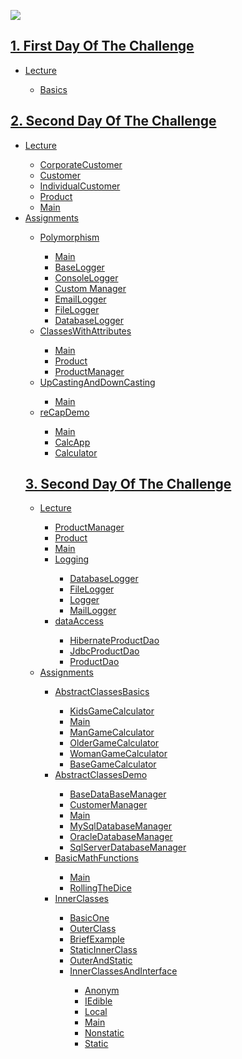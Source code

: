 <a href="https://www.linkpicture.com/view.php?img=LPic6342dfd0d841c12133990"><img src="https://www.linkpicture.com/q/Ekran-1.png" type="image"></a>

<!-- First Day Of The Challenge -->
<h2><a href="https://github.com/bedirhantong/Java_Software_Developer_Training_Camp_2022/tree/master/src/com/Bedirhan/FirstDayOfTheChallenge">1. First Day Of The Challenge </a></h2>
<ul>
    <li><a href="https://github.com/bedirhantong/Java_Software_Developer_Training_Camp_2022/tree/master/src/com/Bedirhan/FirstDayOfTheChallenge/Codes">Lecture</a></li>
        <ul>
            <li><a href="https://github.com/bedirhantong/Java_Software_Developer_Training_Camp_2022/blob/master/src/com/Bedirhan/FirstDayOfTheChallenge/Codes/Main.java">Basics</a> </li>
        </ul> 
</ul>

<!-- Second Day Of The Challenge-->
<h2><a href="https://github.com/bedirhantong/Java_Software_Developer_Training_Camp_2022/tree/master/src/com/Bedirhan/SecondDayOfTheChallenge">2. Second Day Of The Challenge</a></h2>
<ul>
<li><a href="https://github.com/bedirhantong/Java_Software_Developer_Training_Camp_2022/tree/master/src/com/Bedirhan/SecondDayOfTheChallenge/oop1">Lecture</a></li>
<ul>
<li><a href="https://github.com/bedirhantong/Java_Software_Developer_Training_Camp_2022/blob/master/src/com/Bedirhan/SecondDayOfTheChallenge/oop1/CorporateCustomer.java">CorporateCustomer</a> </li>
<li><a href="https://github.com/bedirhantong/Java_Software_Developer_Training_Camp_2022/blob/master/src/com/Bedirhan/SecondDayOfTheChallenge/oop1/Customer.java">Customer</a> </li>
<li><a href="https://github.com/bedirhantong/Java_Software_Developer_Training_Camp_2022/blob/master/src/com/Bedirhan/SecondDayOfTheChallenge/oop1/IndividualCustomer.java">IndividualCustomer</a> </li>
<li><a href="https://github.com/bedirhantong/Java_Software_Developer_Training_Camp_2022/blob/master/src/com/Bedirhan/SecondDayOfTheChallenge/oop1/Product.java">Product</a> </li>
<li><a href="https://github.com/bedirhantong/Java_Software_Developer_Training_Camp_2022/blob/master/src/com/Bedirhan/SecondDayOfTheChallenge/oop1/Main.java">Main</a></li>
</ul>
<li><a href = https://github.com/bedirhantong/Java_Software_Developer_Training_Camp_2022/tree/master/src/com/Bedirhan/SecondDayOfTheChallenge/Homework/classes> Assignments </a></li>
<ul>
<li><a href=https://github.com/bedirhantong/Java_Software_Developer_Training_Camp_2022/tree/master/src/com/Bedirhan/SecondDayOfTheChallenge/Homework/classes/Polymorphism/PolymorphismDemo>Polymorphism</a></li>
<ul>
<li><a href="https://github.com/bedirhantong/Java_Software_Developer_Training_Camp_2022/blob/master/src/com/Bedirhan/SecondDayOfTheChallenge/Homework/classes/Polymorphism/PolymorphismDemo/Main.java">Main</a> </li>
<li><a href="https://github.com/bedirhantong/Java_Software_Developer_Training_Camp_2022/blob/master/src/com/Bedirhan/SecondDayOfTheChallenge/Homework/classes/Polymorphism/PolymorphismDemo/BaseLogger.java">BaseLogger</a> </li>
<li><a href="https://github.com/bedirhantong/Java_Software_Developer_Training_Camp_2022/blob/master/src/com/Bedirhan/SecondDayOfTheChallenge/Homework/classes/Polymorphism/PolymorphismDemo/ConsoleLogger.java">ConsoleLogger</a></li>
<li><a href="https://github.com/bedirhantong/Java_Software_Developer_Training_Camp_2022/blob/master/src/com/Bedirhan/SecondDayOfTheChallenge/Homework/classes/Polymorphism/PolymorphismDemo/CustomerManager.java">Custom Manager</a> </li>
<li><a href="https://github.com/bedirhantong/Java_Software_Developer_Training_Camp_2022/blob/master/src/com/Bedirhan/SecondDayOfTheChallenge/Homework/classes/Polymorphism/PolymorphismDemo/EmailLogger.java">EmailLogger</a> </li>
<li><a href="https://github.com/bedirhantong/Java_Software_Developer_Training_Camp_2022/blob/master/src/com/Bedirhan/SecondDayOfTheChallenge/Homework/classes/Polymorphism/PolymorphismDemo/FileLogger.java">FileLogger</a> </li>
<li><a href="https://github.com/bedirhantong/Java_Software_Developer_Training_Camp_2022/blob/master/src/com/Bedirhan/SecondDayOfTheChallenge/Homework/classes/Polymorphism/PolymorphismDemo/DataBaseLogger.java">DatabaseLogger</a></li>
</ul>   
<li><a href=https://github.com/bedirhantong/Java_Software_Developer_Training_Camp_2022/tree/master/src/com/Bedirhan/SecondDayOfTheChallenge/Homework/classes/classesWithAttributes>ClassesWithAttributes</a></li>
<ul>
<li><a href="https://github.com/bedirhantong/Java_Software_Developer_Training_Camp_2022/blob/master/src/com/Bedirhan/SecondDayOfTheChallenge/Homework/classes/classesWithAttributes/Main.java">Main</a> </li>
<li><a href="https://github.com/bedirhantong/Java_Software_Developer_Training_Camp_2022/blob/master/src/com/Bedirhan/SecondDayOfTheChallenge/Homework/classes/classesWithAttributes/Product.java">Product</a> </li>
<li><a href="https://github.com/bedirhantong/Java_Software_Developer_Training_Camp_2022/blob/master/src/com/Bedirhan/SecondDayOfTheChallenge/Homework/classes/classesWithAttributes/ProductManager.java">ProductManager</a></li>
</ul>
<li><a href=https://github.com/bedirhantong/Java_Software_Developer_Training_Camp_2022/tree/master/src/com/Bedirhan/SecondDayOfTheChallenge/Homework/classes/UpCastingDownCasting>UpCastingAndDownCasting</a></li>
<ul>
<li><a href="https://github.com/bedirhantong/Java_Software_Developer_Training_Camp_2022/blob/master/src/com/Bedirhan/SecondDayOfTheChallenge/Homework/classes/UpCastingDownCasting/Main.java">Main</a> </li>
</ul>
<li><a href=https://github.com/bedirhantong/Java_Software_Developer_Training_Camp_2022/tree/master/src/com/Bedirhan/SecondDayOfTheChallenge/Homework/classes/reCapDemo_Classes>reCapDemo</a></li>
<ul>
<li><a href="https://github.com/bedirhantong/Java_Software_Developer_Training_Camp_2022/blob/master/src/com/Bedirhan/SecondDayOfTheChallenge/Homework/classes/reCapDemo_Classes/Main.java">Main</a> </li>
<li><a href="https://github.com/bedirhantong/Java_Software_Developer_Training_Camp_2022/blob/master/src/com/Bedirhan/SecondDayOfTheChallenge/Homework/classes/reCapDemo_Classes/CalcApp.java">CalcApp</a> </li>
<li><a href="https://github.com/bedirhantong/Java_Software_Developer_Training_Camp_2022/blob/master/src/com/Bedirhan/SecondDayOfTheChallenge/Homework/classes/reCapDemo_Classes/Calculator.java">Calculator</a></li>
</ul>      
</ul>
<!-- Third Day Of The Challenge-->
<h2><a href="https://github.com/bedirhantong/Java_Software_Developer_Training_Camp_2022/tree/master/src/com/Bedirhan/ThirdDayOfTheChallenge">3. Second Day Of The Challenge</a></h2>
<ul>
<li><a href="https://github.com/bedirhantong/Java_Software_Developer_Training_Camp_2022/tree/master/src/com/Bedirhan/ThirdDayOfTheChallenge/oopWithNLayeredApp">Lecture</a></li>
<ul>
<li><a href="https://github.com/bedirhantong/Java_Software_Developer_Training_Camp_2022/blob/master/src/com/Bedirhan/ThirdDayOfTheChallenge/oopWithNLayeredApp/business/ProductManager.java">ProductManager</a> </li>
<li><a href="https://github.com/bedirhantong/Java_Software_Developer_Training_Camp_2022/blob/master/src/com/Bedirhan/ThirdDayOfTheChallenge/oopWithNLayeredApp/entities/Product.java">Product</a> </li>
<li><a href="https://github.com/bedirhantong/Java_Software_Developer_Training_Camp_2022/blob/master/src/com/Bedirhan/ThirdDayOfTheChallenge/oopWithNLayeredApp/Main.java">Main</a></li>
<li><a href="https://github.com/bedirhantong/Java_Software_Developer_Training_Camp_2022/tree/master/src/com/Bedirhan/ThirdDayOfTheChallenge/oopWithNLayeredApp/core/Logging">Logging</a></li>
<ul>
<li><a href="https://github.com/bedirhantong/Java_Software_Developer_Training_Camp_2022/blob/master/src/com/Bedirhan/ThirdDayOfTheChallenge/oopWithNLayeredApp/core/Logging/DatabaseLogger.java">DatabaseLogger</a> </li>
<li><a href="https://github.com/bedirhantong/Java_Software_Developer_Training_Camp_2022/blob/master/src/com/Bedirhan/ThirdDayOfTheChallenge/oopWithNLayeredApp/core/Logging/FileLogger.java">FileLogger</a> </li>
<li><a href="https://github.com/bedirhantong/Java_Software_Developer_Training_Camp_2022/blob/master/src/com/Bedirhan/ThirdDayOfTheChallenge/oopWithNLayeredApp/core/Logging/Logger.java">Logger</a></li>
<li><a href="https://github.com/bedirhantong/Java_Software_Developer_Training_Camp_2022/blob/master/src/com/Bedirhan/ThirdDayOfTheChallenge/oopWithNLayeredApp/core/Logging/MailLogger.java">MailLogger</a></li>
</ul>
<li><a href="https://github.com/bedirhantong/Java_Software_Developer_Training_Camp_2022/tree/master/src/com/Bedirhan/ThirdDayOfTheChallenge/oopWithNLayeredApp/dataAccess">dataAccess</a></li>
<ul>
<li><a href="https://github.com/bedirhantong/Java_Software_Developer_Training_Camp_2022/blob/master/src/com/Bedirhan/ThirdDayOfTheChallenge/oopWithNLayeredApp/dataAccess/HibernateProductDao.java">HibernateProductDao</a> </li>
<li><a href="https://github.com/bedirhantong/Java_Software_Developer_Training_Camp_2022/blob/master/src/com/Bedirhan/ThirdDayOfTheChallenge/oopWithNLayeredApp/dataAccess/JdbcProductDao.java">JdbcProductDao</a> </li>
<li><a href="https://github.com/bedirhantong/Java_Software_Developer_Training_Camp_2022/blob/master/src/com/Bedirhan/ThirdDayOfTheChallenge/oopWithNLayeredApp/dataAccess/ProductDao.java">ProductDao</a></li>
</ul>
</ul>
<li><a href="https://github.com/bedirhantong/Java_Software_Developer_Training_Camp_2022/tree/master/src/com/Bedirhan/ThirdDayOfTheChallenge/Homeworks/Odev2">Assignments</a></li>
<ul>
<li><a href="https://github.com/bedirhantong/Java_Software_Developer_Training_Camp_2022/tree/master/src/com/Bedirhan/ThirdDayOfTheChallenge/Homeworks/Odev2/AbstractClasses">AbstractClassesBasics</a></li>
<ul>
<li><a href="https://github.com/bedirhantong/Java_Software_Developer_Training_Camp_2022/blob/master/src/com/Bedirhan/ThirdDayOfTheChallenge/Homeworks/Odev2/AbstractClasses/KidsGameCalculator.java">KidsGameCalculator</a> </li>
<li><a href="https://github.com/bedirhantong/Java_Software_Developer_Training_Camp_2022/blob/master/src/com/Bedirhan/ThirdDayOfTheChallenge/Homeworks/Odev2/AbstractClasses/Main.java">Main</a> </li>
<li><a href="https://github.com/bedirhantong/Java_Software_Developer_Training_Camp_2022/blob/master/src/com/Bedirhan/ThirdDayOfTheChallenge/Homeworks/Odev2/AbstractClasses/ManGameCalculator.java">ManGameCalculator</a></li>
<li><a href="https://github.com/bedirhantong/Java_Software_Developer_Training_Camp_2022/blob/master/src/com/Bedirhan/ThirdDayOfTheChallenge/Homeworks/Odev2/AbstractClasses/OlderGameCalculator.java">OlderGameCalculator</a></li>
<li><a href="https://github.com/bedirhantong/Java_Software_Developer_Training_Camp_2022/blob/master/src/com/Bedirhan/ThirdDayOfTheChallenge/Homeworks/Odev2/AbstractClasses/WomanGameCalculator.java">WomanGameCalculator</a></li>
<li><a href="https://github.com/bedirhantong/Java_Software_Developer_Training_Camp_2022/blob/master/src/com/Bedirhan/ThirdDayOfTheChallenge/Homeworks/Odev2/AbstractClasses/BaseGameCalculator.java">BaseGameCalculator</a></li>
</ul>
<li><a href="https://github.com/bedirhantong/Java_Software_Developer_Training_Camp_2022/tree/master/src/com/Bedirhan/ThirdDayOfTheChallenge/Homeworks/Odev2/AbstractClasses/abstractDemo">AbstractClassesDemo</a></li>
<ul>
<li><a href="https://github.com/bedirhantong/Java_Software_Developer_Training_Camp_2022/blob/master/src/com/Bedirhan/ThirdDayOfTheChallenge/Homeworks/Odev2/AbstractClasses/abstractDemo/BaseDatabaseManager.java">BaseDataBaseManager</a> </li>
<li><a href="https://github.com/bedirhantong/Java_Software_Developer_Training_Camp_2022/blob/master/src/com/Bedirhan/ThirdDayOfTheChallenge/Homeworks/Odev2/AbstractClasses/abstractDemo/CustomerManager.java">CustomerManager</a> </li>
<li><a href="https://github.com/bedirhantong/Java_Software_Developer_Training_Camp_2022/blob/master/src/com/Bedirhan/ThirdDayOfTheChallenge/Homeworks/Odev2/AbstractClasses/abstractDemo/Main.java">Main</a></li>
<li><a href="https://github.com/bedirhantong/Java_Software_Developer_Training_Camp_2022/blob/master/src/com/Bedirhan/ThirdDayOfTheChallenge/Homeworks/Odev2/AbstractClasses/abstractDemo/MySqlDataBaseManager.java">MySqlDatabaseManager</a></li>
<li><a href="https://github.com/bedirhantong/Java_Software_Developer_Training_Camp_2022/blob/master/src/com/Bedirhan/ThirdDayOfTheChallenge/Homeworks/Odev2/AbstractClasses/abstractDemo/OracleDatabaseManager.java">OracleDatabaseManager</a></li>
<li><a href="https://github.com/bedirhantong/Java_Software_Developer_Training_Camp_2022/blob/master/src/com/Bedirhan/ThirdDayOfTheChallenge/Homeworks/Odev2/AbstractClasses/abstractDemo/SqlServerDatabaseManager.java">SqlServerDatabaseManager</a></li>
</ul>
<li><a href="https://github.com/bedirhantong/Java_Software_Developer_Training_Camp_2022/tree/master/src/com/Bedirhan/ThirdDayOfTheChallenge/Homeworks/Odev2/Example1">BasicMathFunctions</a></li>
<ul>
<li><a href="https://github.com/bedirhantong/Java_Software_Developer_Training_Camp_2022/blob/master/src/com/Bedirhan/ThirdDayOfTheChallenge/Homeworks/Odev2/Example1/Main.java">Main</a> </li>
<li><a href="https://github.com/bedirhantong/Java_Software_Developer_Training_Camp_2022/blob/master/src/com/Bedirhan/ThirdDayOfTheChallenge/Homeworks/Odev2/Example1/ZarAtma.java">RollingTheDice</a> </li>
</ul>
<li><a href="https://github.com/bedirhantong/Java_Software_Developer_Training_Camp_2022/tree/master/src/com/Bedirhan/ThirdDayOfTheChallenge/Homeworks/Odev2/AbstractClasses/abstractDemo">InnerClasses</a></li>
<ul>
<li><a href="https://github.com/bedirhantong/Java_Software_Developer_Training_Camp_2022/blob/master/src/com/Bedirhan/ThirdDayOfTheChallenge/Homeworks/Odev2/InnerClasses/Example1/IslemYap.java">BasicOne</a> </li>
<li><a href="https://github.com/bedirhantong/Java_Software_Developer_Training_Camp_2022/blob/master/src/com/Bedirhan/ThirdDayOfTheChallenge/Homeworks/Odev2/InnerClasses/Example2/OuterClass.java">OuterClass</a> </li>
<li><a href="https://github.com/bedirhantong/Java_Software_Developer_Training_Camp_2022/blob/master/src/com/Bedirhan/ThirdDayOfTheChallenge/Homeworks/Odev2/InnerClasses/Example3/DahiliSinifOrnegi.java">BriefExample</a></li>
<li><a href="https://github.com/bedirhantong/Java_Software_Developer_Training_Camp_2022/blob/master/src/com/Bedirhan/ThirdDayOfTheChallenge/Homeworks/Odev2/InnerClasses/Example4/IslemYap.java">StaticInnerClass</a></li>
<li><a href="https://github.com/bedirhantong/Java_Software_Developer_Training_Camp_2022/blob/master/src/com/Bedirhan/ThirdDayOfTheChallenge/Homeworks/Odev2/InnerClasses/Example5/IslemYap.java">OuterAndStatic</a></li>
<li><a href="https://github.com/bedirhantong/Java_Software_Developer_Training_Camp_2022/tree/master/src/com/Bedirhan/ThirdDayOfTheChallenge/Homeworks/Odev2/InnerClasses/Example6">InnerClassesAndInterface</a></li>
<ul>
<li><a href="https://github.com/bedirhantong/Java_Software_Developer_Training_Camp_2022/blob/master/src/com/Bedirhan/ThirdDayOfTheChallenge/Homeworks/Odev2/InnerClasses/Example6/Anonym.java">Anonym</a> </li>
<li><a href="https://github.com/bedirhantong/Java_Software_Developer_Training_Camp_2022/blob/master/src/com/Bedirhan/ThirdDayOfTheChallenge/Homeworks/Odev2/InnerClasses/Example6/IEdible.java">IEdible</a> </li>
<li><a href="https://github.com/bedirhantong/Java_Software_Developer_Training_Camp_2022/blob/master/src/com/Bedirhan/ThirdDayOfTheChallenge/Homeworks/Odev2/InnerClasses/Example6/Local.java">Local</a></li>
<li><a href="https://github.com/bedirhantong/Java_Software_Developer_Training_Camp_2022/blob/master/src/com/Bedirhan/ThirdDayOfTheChallenge/Homeworks/Odev2/InnerClasses/Example6/Main.java">Main</a></li>
<li><a href="https://github.com/bedirhantong/Java_Software_Developer_Training_Camp_2022/blob/master/src/com/Bedirhan/ThirdDayOfTheChallenge/Homeworks/Odev2/InnerClasses/Example6/Nonstatic.java">Nonstatic</a></li>
<li><a href="https://github.com/bedirhantong/Java_Software_Developer_Training_Camp_2022/blob/master/src/com/Bedirhan/ThirdDayOfTheChallenge/Homeworks/Odev2/InnerClasses/Example6/Static.java">Static</a></li>
</ul>
</ul>
</ul>    
</ul>
